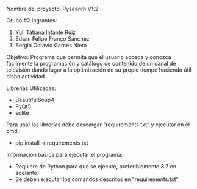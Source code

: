 Nombre del proyecto: Pysearch V1.2

Grupo #2
Ingrantes:
1. Yuli Tatiana Infante Ruiz
2. Edwin Felipe Franco Sanchez
3. Sergio Octavio Garcés Nieto

Objetivo: Programa que permita que el usuario acceda y conozca fácilmente la programación y catálogo de contenido de un canal de televisión dando lugar a la optimización de su propio tiempo haciendo útil dicha actividad. 

Librerías Utilizadas:
- BeautifulSoup4
- PyQt5
- sqlite

Para usar las librerías debe descargar "requirements.txt" y ejecutar en el cmd :
- pip install -r requirements.txt

Información basica para ejecutar el programa:
- Requiere de Python para que se ejecute,  preferiblemente 3.7 en adelante.
- Se deben ejecutar los comandos descritos en "requirements.txt"
